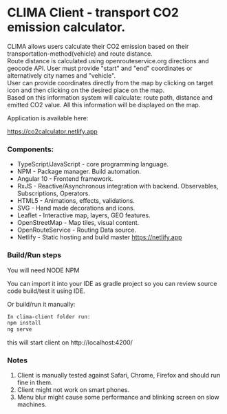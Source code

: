 # CLIMA Client - transport CO2 emission calculator.

CLIMA allows users calculate their CO2 emission based on their transportation-method(vehicle) and route distance.  
Route distance is calculated using openrouteservice.org directions and geocode API. User must provide "start" and "end" coordinates or alternatively city names and "vehicle".  
User can provide coordinates directly from the map by clicking on target icon and then clicking on the desired place on the map.  
Based on this information system will calculate: route path, distance and emitted CO2 value. All this information will be displayed on the map.

Application is available here:

https://co2calculator.netlify.app

### Components:
* TypeScript/JavaScript - core programming language.
* NPM - Package manager. Build automation.
* Angular 10 - Frontend framework.
* RxJS - Reactive/Asynchronous integration with backend. Observables, Subscriptions, Operators.
* HTML5 - Animations, effects, validations.
* SVG - Hand made decorations and icons.
* Leaflet - Interactive map, layers, GEO features.
* OpenStreetMap - Map tiles, visual content.
* OpenRouteService - Routing Data source.
* Netlify - Static hosting and build master https://netlify.app

### Build/Run steps

You will need NODE NPM

You can import it into your IDE as gradle project so you can review source code build/test it using IDE.

Or build/run it manually:

```sh
In clima-client folder run:
npm install
ng serve
```
this will start client on http://localhost:4200/

### Notes
1. Client is manually tested against Safari, Chrome, Firefox and should run fine in them.
2. Client might not work on smart phones.
3. Menu blur might cause some performance and blinking screen on slow machines.
